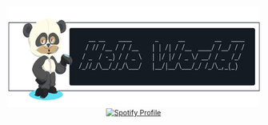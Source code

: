 <div align="center" justify="center">
    <img src="banner.png" alt="My Banner" height="200" />
    <a href="https://spotify-github-profile.kittinanx.com/api/view.svg?uid=r8kwhz80qrrvktbjqra9xe8ag&redirect=true">
        <img src="https://spotify-github-profile.kittinanx.com/api/view.svg?uid=r8kwhz80qrrvktbjqra9xe8ag&cover_image=true&theme=compact&show_offline=false&background_color=121212&interchange=true&bar_color=53b14f&bar_color_cover=true" alt="Spotify Profile" height="200" />
    </a>
</div>

